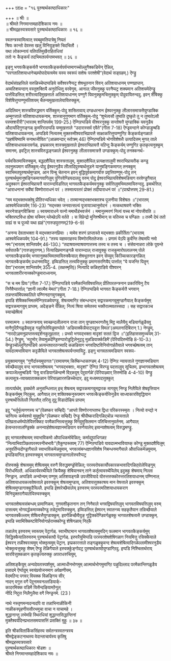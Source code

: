 +++
title = "१६ पुरुषार्थकाष्ठाधिकारः"

+++
॥ श्रीः ॥  
॥ श्रीमते निगमान्तमहादेशिकाय नमः ॥  
॥ श्रीमद्रहस्यत्रयसारे पुरुषार्थकाष्ठाधिकारः ॥ १६ ॥  

स्वतन्त्रस्वामित्वात् स्वबहुमतिपात्रेषु नियतं  
श्रियः कान्तो देवस्स खलु विनियुङ्क्ते चिदचितौ ।  
यथा लोकाम्नायं यतिपतिमुखैराहितधियां  
ततो नः कैङ्कर्यं तदभिमतपर्यन्तमभवत् ॥ ३६ ॥

इङ्गु भगवत्कैङ्कर्यत्तै भागवतकैङ्कर्यपर्यन्तमागच्चॊल्लुगैक्कडियॆन् ऎन्निल्, “परगतातिशयाधानेच्छयोपादेयत्वमेव यस्य स्वरूपं सशेषः परश्शेषी”(वेदार्थ सङ्ग्रहम्.) ऎण्ड्रु

वेदार्थसंग्रहत्तिले यरुळिच्चॆय्दप्पडिये सर्वेश्वरनैप्पट्र शेषभूतनान विवन् अतिशयाधानम् पण्णप्राप्तन्. अव्वतिशयन्दान् वस्तुशक्तियै अनुरोधित्तु वरवेणुम्. आनाल् जीवनुक्कु परनैप्पट्र शक्यमान अतिशयमेदॆण्ड्रु पार्त्तविडत्तिल् शरीरत्वादिमुखत्ताले अतिशयाधानम् पण्णुगै यिवनुक्कुमचित्तुक्कुम् पॊदुवायिरुन्ददु. इवन् शेषिक्कु विशेषित्तुप्पण्णुमतिशयम् चैतन्यमुखत्तालेयायिरुक्कुम्.

अदिलिवन् शास्त्रविरुद्धमाग वर्तिक्कुम्-पोदु शासितावाय् दण्डधरनान ईश्वरनुक्कु लीलारसमात्रत्तैयुण्डाक्कि अम्मुगत्ताले यतिशयाधायकनाम्. शास्त्रानुगुणमाग वर्तिक्कुम्-पोदु “शुभेत्वसौ तुष्यति दुष्कृते तु न तुष्यतेऽसौ परमश्शरीरी”(भारतम् शान्तिपर्वम् 199-25.) ऎन्गिऱप्पडिये यीश्वरनुक्कु सन्तोषत्तै युण्डाक्कि यवनुडैय औदार्यादिगुणङ्गळ् कुमरिरादप्पडि यम्मुखत्ताले “उदारास्सर्व एवैते”(गीता 7-18) ऎण्ड्रवन्दाने कॊण्डाडुम्बडि यतिशयाधायकनाम्. अप्पडिये नित्यरुम् मुक्तरुमीश्वराभिप्रायत्तै साक्षाकरित्तुप्पण्णुगिऱ कैङ्कर्यङ्गळाले “प्रहर्षयिष्यामि सनाथजीवितः”(आळवन्दार् स्तोत्रम् 46) ऎन्गिऱप्पडिये भोगविशेषत्तै उत्पादित्तम् मुगत् ताले यतिशयाधायकरावर्गळ्. इप्प्रकारम् शास्त्रमुखत्ताले ईश्वराभिप्रायत्तै यऱिन्दु कैङ्कर्यम् पण्णुगिऱ कृतकृत्यनुक्कुम् समानम्. इवट्रिल् शास्त्रविरुद्धङ्गळाले ईश्वरनुक्कु लीलारसमात्रत्तै उण्डाक्कुम्-पोदु तनक्कनर्थ-

पर्यवसितमायिरुक्कुम्. बद्धदशैयिल् शास्त्रत्तालुम्, मुक्तदशैयिल् प्रत्यक्षत्तालुमी श्वराभिप्रायत्तैक् कण्डु तदनुरूपमाग वर्तिक्कुम्-पोदु ईश्वरनुडैय लीलादिपुरुषार्थत्तुडने यानुषङ्गिकमागत् तनक्कुम् स्वाभिमतपुरुषार्थमुण्डाम्. आन पिन्बु चेतनान इवन् बुद्धिपूर्वकमागवॊरु प्रवृत्तिपण्णुम्-पोदु तन् पुरुषार्थमुमानुषङ्गिकमागवागिलुम् पुगिरवेण्डियदालदु वरुम् पोदु ईश्वराभिप्रायविशेषमडियाग वरवेण्डुगैयाल् अदुक्काग ईश्वराभिप्रायत्तै याराय्न्दविडत्तिल् भागवतकैङ्कर्यमवनुक्कु सर्वत्तिलुमभिमतमायिरुन्ददु. इव्वर्थत्तिल् “आराधनानां सर्वेषां विष्णोराराधनं परं । तस्मात्परतरं प्रोक्तं तदीयाराधनं परं ॥”(पाद्मोत्तरम् 29-81.)

“मम मद्भक्तभक्तेषु प्रीतिरभ्यधिका भवेत् । तस्मान्मद्भक्तभक्ताश्च पूजनीया विशेषतः ॥”(भारतम्  आश्वमेधिकपर्वम् 116-23) “मद्भक्त जनवात्सल्यं पूजायाञ्चानुमोदनं । मत्कथाश्रवणे भक्तिः स्वरनेत्राङ्गविक्रिया ॥ स्वयमाराधने यत्नो ममार्थेडंभवर्जनं । ममानुस्मरणं नित्यं यच्च मां नोपजीवति ॥ भक्तिरष्टविधा ह्येषा यस्मिन् म्लेच्छेऽपि वर्तते । स विप्रेन्द्रो मुनिश्श्रीमान् स यतिस्स च पण्डितः ॥ तस्मै देयं ततो ग्राह्यं स च पूज्यो यथा ह्यहं”(गारुडपुराणम्219-6-9)

“अनन्य देवताभक्ता ये मद्भक्तजनप्रियाः । मामेव शरणं प्राप्तास्ते मद्भक्ताः प्रकीर्तिताः”(भारतम्  आश्वमेधिकपर्वम् 104-91.) “तस्य यज्ञवराहस्य विष्णोरमिततेजसः । प्रणामं येऽपि कुर्वन्ति तेषामपि नमो नमः”(भारतम् शान्तिपर्वम् 46-130.) “तदाश्रयस्याश्रयणात्तस्य तस्य च तस्य च । संसेवनान्नरा लोके पूयन्ते सर्वपातकै”(गारुडपुराणम्.) रित्यादिप्रमाणङ्गळै याराय्न्दाल् राजावुक्कु राजकुमारोपलालनम् पोले भागवतकैङ्कर्यम् भगवानुक्कभिमतमायिरुक्कैयाल् शेषभूतनान इवन् सॆय्युम् किञ्चित्कारङ्गळिल् भागवतकैङ्कर्यम् प्रधानमायिट्रु. इव्विडत्तिल् तत्त्ववित्तुक्कु प्रमाणसरणियैप् पार्त्ताल् “ये यजन्ति पितॄन् देवा”(भारतम् शान्तिपर्वम् 355-4. (तक्षस्मृति)) नित्यादि कळिऱ्‌पडिये यीश्वरन् भागवतशरीरनाय्क्कॊण्डुमाराध्यनाम्.

“स च मम प्रियः”(गीता 7-17.) ऎन्गिऱप्पडिये परमैकान्तिविषयत्तिल् प्रीतिपरतन्त्रनान प्रकारियिनु टैय निनैवैप्पार्त्ताल् “ज्ञानी त्वात्मैव मेमतं”(गीता 7-18.) ऎन्गिऱप्पडिये भागवत कैङ्कर्यत्तै भगवान् तन्नन्तर्यामिपक्कलिले पण्णिनदागवुगक्कुम्.   
इप्पडि शेषिक्कभिमतमॆन्गिऱवळवेयण्ड्रु, शेषत्वमागिऱ संबन्धन्दान् सद्वारकमागवुमुण्डागैयाल् कैङ्कर्यमुम् सद्वारकमागवुम् प्राप्तम्. अदॆङ्ङने यॆन्निल्; नित्यं श्रिया समेतस्य भक्तैरात्मवतस्सदा । सह सद्वारकञ्च स्याच्छेषित्वं

परमात्मनः ॥ स्वतन्त्रनाय् स्वच्छन्दलीलनान राजा तान् पूण्डवाभरणत्तैयु मिट्ट मालैयैयु मडियार्गळुडैयवु मानैगुदिरैगळुडैयवुङ् गऴुत्तिलेयिडुमाप्पोले 'अडियार्क्कॆन्नैयाट्पडुत्त विमल'(अमलनादिबिरान् 1.) नॆण्ड्रुम्, “नारदोऽहमनुप्राप्तस्त्वद्दर्शनकुतूहलात् । प्रभवो भगवद्भक्ता मादृशां सततं द्विज ॥”(इतिहाससमुच्चयम् 31-54.) ऎण्ड्रुम्, 'मट्रुमोर् तॆय्वमुळदॆण्ड्रिरुप्पारोडुट्रिलेनुट्रदु मुन्नडियार्क्कडिमै'(पॆरियदिरुमॊऴि 8-10-3.) यॆण्ड्रुञ्चॊल्लुगिऱप्पडिये अत्यन्तपारतन्त्र्यादि कळडियाग भगवदिष्टविनियोगार्हतैयाले भगवच्छेषत्वम् तान् यावदात्मभावियान कट्टळैयिले भागवतशेषत्वपर्यन्तमायिट्रु. इङ्गु भागवतत्वमडियाग स्वरूप-

प्रयुक्तमागवुम् “गुणैर्दास्यमुपागतः”(रामायणम् किष्किन्धाकाण्डम् 4-12) ऎन्गिऱ न्यायत्ताले गुणज्ञानमडियाग स्वेच्छैयालुम् वन्द भागवतशेषत्वम् “भगवद्भक्ताः, मादृशां” ऎन्गिऱ विरण्डु पदत्तालुम् सूचितम्. इप्भागवतशेषत्वम् क्रयञ्जॆल्लुम्बडियै 'पेसु वारडियार्गळॆन्दम्मै विऱ्‌कवुम् पॆऱुवार्गळे'(पॆरियाऴ्वार् तिरुमॊऴि 4-4-10) यॆण्ड्रु कल्पसूत्र-व्याख्याताक्कळान पॆरियाऴ्वाररुळिच्चॆय्दार्. इदु मध्यमपदत्तुक्कुत्

तात्पर्यार्थम्. इव्वर्थत्तै अनुसन्धित्ताल् इच् शेषत्वम् सद्वारकमागवुमद्वारक मागवुम् निण्ड्र निलैयिले शेषवृत्तियान कैङ्कर्यमुम् निऱ्‌कुम्. आगैयाल् तन् शक्तिक्कनुरूपमाग भगवत्कैङ्कर्यत्तिनुडैय साध्याकारविवृद्धियान पुरुषार्थत्तिलॆल्लै निलत्तैत् तरिसु तूऱु विडादॊऴिय प्राप्तम्

इदु “भर्तुर्भृत्यगणस्य च”(पॆळष्कर सम्हिदै) “आप्तो विष्णोरनाप्तश्च द्विधा परिकरस्स्मृतः । नित्यो वन्द्यो न चानित्यः कर्मवश्यो मुमुक्षुभिः”(पॆळष्कर सम्हिदै) ऎण्ड्रु श्रीपौष्करादिगळिऱ्‌चॊन्न न्यायत्ताले पतिव्रताधर्मम्पोलेयिरुक्किऱ परमैकान्तित्वत्तुक्कु मिगवुमुसितमान पतिचित्तानुवर्तनम्. आगैयाल् हेत्वन्तरत्तालण्ड्रिक्के अनन्यार्हशेषत्वज्ञानमडियाग वरुगैयालेय् इव्वन्यशेषत्वम् विरुद्धमण्ड्रु.

इप् भागवतशेषत्वम् स्वाभाविकमो औपाधिकमोवॆन्निल्; कर्माद्युपाधिगळऱ “नित्याभिवाञ्छितपरस्परनीचभावैः”(वैकुण्ठस्तवम् 77) ऎन्गिऱप्पडिये यावदात्मभावियाय्क् कॊण्डु मुक्तदशैयिलुम् अनुवर्तिप्पदॊण्ड्रागैयाले स्वाभाविकमॆन्नवुमाम्, भगवत्संबन्धज्ञानविशेष निबन्धनमागैयाले औपाधिकमॆन्नवुमाम्. इप्पडियागिल् इरुवरुक्कुम् भागवतत्वमुण्डानालॊरुवरैप्पट्र

वॊरुवर्क्कु शेषत्वमुम् शेषित्वमुम् वरुगै विरुद्धमण्ड्रोवॆन्निल्; परस्परोपकार्योपकारकभावादिगळिऱ्‌पोलेयिङ्गुम् विरोधमिल्लै. अधिकार्यवस्थैयिले क्रियैक्कु शेषियानवन् ताने कर्तृत्वावस्थैयिलेय् इदुक्कु शेषमाय् निल्ला निण्ड्रान्. अप्पडिये अन्योन्यम् पण्णुम् अतिशयङ्गळै उपजीवियादे यॊरुत्तरुक्कॊरुत्तरतिशयाधानम् पण्णिनाल् अतिशयाधायकत्ववेषत्ताले इवरुक्कुम् शेषत्वमुण्डाय्, अतिशयत्तुक्काश्रय मान वेषत्ताले इवरुक्कुम् शेषित्वमुण्डागाक्कुऱैयिल्लै. इप्पडि ईश्वरेच्छैयालेय् इरुवरुम् परस्परमतिशयाधायकराग विनियुक्तरागैयालेयिरुवरुक्कुम्

भागवतशेषत्वसंबन्धम् प्रामाणिकम्. गुणवशीकृतनान तन् निनैवाले भगवद्विषयत्तिलुम् भागवतविषयत्तिलुम् वरुम् दासत्वम् भोगवर्द्धकमाय्क्कॊण्डु तन्नेट्रमायिरुक्कुम्. इव्विडत्तिल् ईश्वरन् स्वातन्त्र्य सहकृतैयान तन्निच्छैयाले भागवतर्क्कॆल्लाम् शेषित्वत्तैयुण्डाक्कुम्. इवर्गळिच्छैयैयुङ् गूट्टिक्कॊण्डिवर्गळुक्कु भागवतशेषत्वत्तै उण्डाक्कुम्. इप्पडि स्वामिक्किष्टविनियोगार्हराय्क्कॊण्डु शेषिगळाय् निऱ्‌कै

तन्नालेय् इरुवरुम् स्वरूपम् पॆट्रार्गळ्. स्वाभीष्टमान भागवतशेषत्वमुमदिन् फलमान भागवतकैङ्कर्यमुम् सिद्धिक्कैयालिरुवरुम् पुरुषार्थकाष्ठै पॆट्रार्गळ्. इरुवरैयुमिप्पडि परस्परशेषशेषिगळाग नियमित्तु रसिक्कैयाले ईश्वरन् तन्नीश्वरत्वमुम् भोक्तृत्वमुम् पॆट्रान्. इप्प्रकारत्ताले तङ्गळुक्कुवन्द शेषत्वशेषित्वादिगळॆल्लामीश्वरनुडैय भोक्तृत्वत्तुक्कु शेषम् ऎण्ड्रु तॆळिगैयाले इरुवर्क्कुङ्गोदट्र पुरुषार्थकाष्ठैयुण्डागिऱदु. इप्पडि निश्चितार्थराय् सारवित्तुक्कळान कृतकृत्यरुक्कु अपराधरुचियुम्,

अतिशङ्कैयुम् अन्यदेवतास्पर्शमुम्, आत्माधीनभोगमुम् आत्मार्थभोगमुमागिऱ पऴुदिल्लाद परमैकान्तिगळुडैय प्रसादमे ऎप्पोदुम् स्वयंप्रयोजनमाग अपेक्षणीयम्.  
वेदमऱिन्द पगवर् वियक्क विळङ्गिय सीर्  
नादन् वगुत्त वगै पॆऱुनामवनल्लडियार्क्-  
कादरमिक्क वडिमै यिसैन्दऴियामऱैनूल्  
नीदि निऱुत्त निलैगुलैया वगै निण्ड्रनमे. (23 )

नाथे नस्तृणमन्यदन्यदपि वा तन्नाभिनाळीकिनी  
नाळीकस्पृहणीयसौरभमुचा वाचा न याचामहे ।  
शुद्धानान्तु लभेमहि स्थिरधियां शुद्धान्तसिद्धान्तिनां  
मुक्तैश्वर्यदिनप्रभातसमयासत्तिं प्रसक्तिं मुहुः ॥ ३७ ॥  

इति श्रीकवितार्किकसिंहस्य सर्वतन्त्रस्वतन्त्रस्य  
श्रीमद्वेङ्कटनाथस्य वेदान्ताचार्यस्य कृतिषु  
श्रीमद्रहस्यत्रयसारे  
पुरुषार्थकाष्ठाधिकारः षोडशः ॥  
श्रीमते निगमान्तमहादेशिकाय नमः ॥
